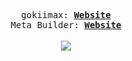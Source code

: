 <p align="center">
  <samp>
    gokiimax:
    <b><a href="https://gokiimax.github.io/">Website</a></b>
  </samp>
  <br>
  <samp>
    Meta Builder:
    <b><a href="https://gokiimax.github.io/meta-builder">Website</a></b>
  </samp>
<br>
<br>
  <a href="https://discord.gg/yVWygKS3Xn"><img src="https://discord.com/api/guilds/999373116918743100/widget.png"></a>
</p>
